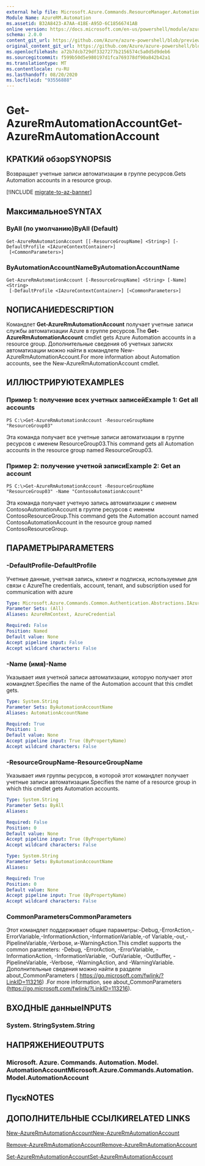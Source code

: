```yaml
---
external help file: Microsoft.Azure.Commands.ResourceManager.Automation.dll-Help.xml
Module Name: AzureRM.Automation
ms.assetid: B32A8423-A7AA-418E-A95D-6C18566741AB
online version: https://docs.microsoft.com/en-us/powershell/module/azurerm.automation/get-azurermautomationaccount
schema: 2.0.0
content_git_url: https://github.com/Azure/azure-powershell/blob/preview/src/ResourceManager/Automation/Commands.Automation/help/Get-AzureRmAutomationAccount.md
original_content_git_url: https://github.com/Azure/azure-powershell/blob/preview/src/ResourceManager/Automation/Commands.Automation/help/Get-AzureRmAutomationAccount.md
ms.openlocfilehash: a72b7dcb729df3327277b2156574c5a0d5d9deb6
ms.sourcegitcommit: f599b50d5e980197d1fca769378df90a842b42a1
ms.translationtype: MT
ms.contentlocale: ru-RU
ms.lasthandoff: 08/20/2020
ms.locfileid: "93556888"
---
```

# <span data-ttu-id="06367-101">Get-AzureRmAutomationAccount</span><span class="sxs-lookup"><span data-stu-id="06367-101">Get-AzureRmAutomationAccount</span></span>

## <span data-ttu-id="06367-102">КРАТКИй обзор</span><span class="sxs-lookup"><span data-stu-id="06367-102">SYNOPSIS</span></span>
<span data-ttu-id="06367-103">Возвращает учетные записи автоматизации в группе ресурсов.</span><span class="sxs-lookup"><span data-stu-id="06367-103">Gets Automation accounts in a resource group.</span></span>

[!INCLUDE [migrate-to-az-banner](../../includes/migrate-to-az-banner.md)]

## <span data-ttu-id="06367-104">Максимальное</span><span class="sxs-lookup"><span data-stu-id="06367-104">SYNTAX</span></span>

### <span data-ttu-id="06367-105">ByAll (по умолчанию)</span><span class="sxs-lookup"><span data-stu-id="06367-105">ByAll (Default)</span></span>
```
Get-AzureRmAutomationAccount [[-ResourceGroupName] <String>] [-DefaultProfile <IAzureContextContainer>]
 [<CommonParameters>]
```

### <span data-ttu-id="06367-106">ByAutomationAccountName</span><span class="sxs-lookup"><span data-stu-id="06367-106">ByAutomationAccountName</span></span>
```
Get-AzureRmAutomationAccount [-ResourceGroupName] <String> [-Name] <String>
 [-DefaultProfile <IAzureContextContainer>] [<CommonParameters>]
```

## <span data-ttu-id="06367-107">NОПИСАНИЕ</span><span class="sxs-lookup"><span data-stu-id="06367-107">DESCRIPTION</span></span>
<span data-ttu-id="06367-108">Командлет **Get-AzureRmAutomationAccount** получает учетные записи службы автоматизации Azure в группе ресурсов.</span><span class="sxs-lookup"><span data-stu-id="06367-108">The **Get-AzureRmAutomationAccount** cmdlet gets Azure Automation accounts in a resource group.</span></span>
<span data-ttu-id="06367-109">Дополнительные сведения об учетных записях автоматизации можно найти в командлете New-AzureRmAutomationAccount.</span><span class="sxs-lookup"><span data-stu-id="06367-109">For more information about Automation accounts, see the New-AzureRmAutomationAccount cmdlet.</span></span>

## <span data-ttu-id="06367-110">ИЛЛЮСТРИРУЮТ</span><span class="sxs-lookup"><span data-stu-id="06367-110">EXAMPLES</span></span>

### <span data-ttu-id="06367-111">Пример 1: получение всех учетных записей</span><span class="sxs-lookup"><span data-stu-id="06367-111">Example 1: Get all accounts</span></span>
```
PS C:\>Get-AzureRmAutomationAccount -ResourceGroupName "ResourceGroup03"
```

<span data-ttu-id="06367-112">Эта команда получает все учетные записи автоматизации в группе ресурсов с именем ResourceGroup03.</span><span class="sxs-lookup"><span data-stu-id="06367-112">This command gets all Automation accounts in the resource group named ResourceGroup03.</span></span>

### <span data-ttu-id="06367-113">Пример 2: получение учетной записи</span><span class="sxs-lookup"><span data-stu-id="06367-113">Example 2: Get an account</span></span>
```
PS C:\>Get-AzureRmAutomationAccount -ResourceGroupName "ResourceGroup03" -Name "ContosoAutomationAccount"
```

<span data-ttu-id="06367-114">Эта команда получает учетную запись автоматизации с именем ContosoAutomationAccount в группе ресурсов с именем ContosoResourceGroup.</span><span class="sxs-lookup"><span data-stu-id="06367-114">This command gets the Automation account named ContosoAutomationAccount in the resource group named ContosoResourceGroup.</span></span>

## <span data-ttu-id="06367-115">ПАРАМЕТРЫ</span><span class="sxs-lookup"><span data-stu-id="06367-115">PARAMETERS</span></span>

### <span data-ttu-id="06367-116">-DefaultProfile</span><span class="sxs-lookup"><span data-stu-id="06367-116">-DefaultProfile</span></span>
<span data-ttu-id="06367-117">Учетные данные, учетная запись, клиент и подписка, используемые для связи с Azure</span><span class="sxs-lookup"><span data-stu-id="06367-117">The credentials, account, tenant, and subscription used for communication with azure</span></span>

```yaml
Type: Microsoft.Azure.Commands.Common.Authentication.Abstractions.IAzureContextContainer
Parameter Sets: (All)
Aliases: AzureRmContext, AzureCredential

Required: False
Position: Named
Default value: None
Accept pipeline input: False
Accept wildcard characters: False
```

### <span data-ttu-id="06367-118">-Name (имя)</span><span class="sxs-lookup"><span data-stu-id="06367-118">-Name</span></span>
<span data-ttu-id="06367-119">Указывает имя учетной записи автоматизации, которую получает этот командлет.</span><span class="sxs-lookup"><span data-stu-id="06367-119">Specifies the name of the Automation account that this cmdlet gets.</span></span>

```yaml
Type: System.String
Parameter Sets: ByAutomationAccountName
Aliases: AutomationAccountName

Required: True
Position: 1
Default value: None
Accept pipeline input: True (ByPropertyName)
Accept wildcard characters: False
```

### <span data-ttu-id="06367-120">-ResourceGroupName</span><span class="sxs-lookup"><span data-stu-id="06367-120">-ResourceGroupName</span></span>
<span data-ttu-id="06367-121">Указывает имя группы ресурсов, в которой этот командлет получает учетные записи автоматизации.</span><span class="sxs-lookup"><span data-stu-id="06367-121">Specifies the name of a resource group in which this cmdlet gets Automation accounts.</span></span>

```yaml
Type: System.String
Parameter Sets: ByAll
Aliases:

Required: False
Position: 0
Default value: None
Accept pipeline input: True (ByPropertyName)
Accept wildcard characters: False
```

```yaml
Type: System.String
Parameter Sets: ByAutomationAccountName
Aliases:

Required: True
Position: 0
Default value: None
Accept pipeline input: True (ByPropertyName)
Accept wildcard characters: False
```

### <span data-ttu-id="06367-122">CommonParameters</span><span class="sxs-lookup"><span data-stu-id="06367-122">CommonParameters</span></span>
<span data-ttu-id="06367-123">Этот командлет поддерживает общие параметры:-Debug,-ErrorAction,-ErrorVariable,-InformationAction,-InformationVariable,-of Variable,-out,-PipelineVariable,-Verbose, и-WarningAction.</span><span class="sxs-lookup"><span data-stu-id="06367-123">This cmdlet supports the common parameters: -Debug, -ErrorAction, -ErrorVariable, -InformationAction, -InformationVariable, -OutVariable, -OutBuffer, -PipelineVariable, -Verbose, -WarningAction, and -WarningVariable.</span></span> <span data-ttu-id="06367-124">Дополнительные сведения можно найти в разделе about_CommonParameters ( https://go.microsoft.com/fwlink/?LinkID=113216) .</span><span class="sxs-lookup"><span data-stu-id="06367-124">For more information, see about_CommonParameters (https://go.microsoft.com/fwlink/?LinkID=113216).</span></span>

## <span data-ttu-id="06367-125">ВХОДНЫЕ данные</span><span class="sxs-lookup"><span data-stu-id="06367-125">INPUTS</span></span>

### <span data-ttu-id="06367-126">System. String</span><span class="sxs-lookup"><span data-stu-id="06367-126">System.String</span></span>

## <span data-ttu-id="06367-127">НАПРЯЖЕНИЕ</span><span class="sxs-lookup"><span data-stu-id="06367-127">OUTPUTS</span></span>

### <span data-ttu-id="06367-128">Microsoft. Azure. Commands. Automation. Model. AutomationAccount</span><span class="sxs-lookup"><span data-stu-id="06367-128">Microsoft.Azure.Commands.Automation.Model.AutomationAccount</span></span>

## <span data-ttu-id="06367-129">Пуск</span><span class="sxs-lookup"><span data-stu-id="06367-129">NOTES</span></span>

## <span data-ttu-id="06367-130">ДОПОЛНИТЕЛЬНЫЕ ССЫЛКИ</span><span class="sxs-lookup"><span data-stu-id="06367-130">RELATED LINKS</span></span>

[<span data-ttu-id="06367-131">New-AzureRmAutomationAccount</span><span class="sxs-lookup"><span data-stu-id="06367-131">New-AzureRmAutomationAccount</span></span>](./New-AzureRmAutomationAccount.md)

[<span data-ttu-id="06367-132">Remove-AzureRmAutomationAccount</span><span class="sxs-lookup"><span data-stu-id="06367-132">Remove-AzureRmAutomationAccount</span></span>](./Remove-AzureRmAutomationAccount.md)

[<span data-ttu-id="06367-133">Set-AzureRmAutomationAccount</span><span class="sxs-lookup"><span data-stu-id="06367-133">Set-AzureRmAutomationAccount</span></span>](./Set-AzureRmAutomationAccount.md)


